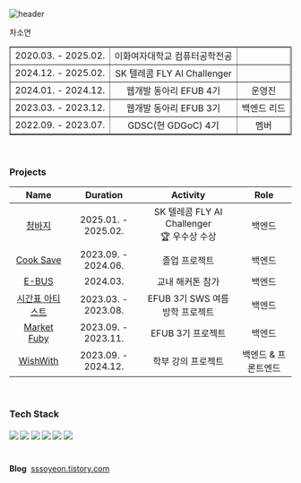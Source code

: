 ![header](https://capsule-render.vercel.app/api?type=blur&color=3182F6&height=200&section=headerr&text=Soyeon%20Cha&fontSize=50&fontColor=191F28)  

차소연  

<table border="" cellspacing="0" cellpadding="0" width="100%">
   <tr width="100%">
     <td align="center">2020.03. - 2025.02.</td>
     <td align="center">이화여자대학교 컴퓨터공학전공</td>
     <td align="center"></td>
   </tr>
   <tr>
     <td align="center">2024.12. - 2025.02.</td>
     <td align="center">SK 텔레콤 FLY AI Challenger</td>
     <td align="center"></td>
   </tr>
   <tr>
     <td align="center">2024.01. - 2024.12.</td>
     <td align="center">웹개발 동아리 EFUB 4기</td>
     <td align="center">운영진</td>
   </tr>
     <tr>
     <td align="center">2023.03. - 2023.12.</td>
     <td align="center">웹개발 동아리 EFUB 3기</td>
     <td align="center">백엔드 리드</td>
   </tr>
   <tr">
     <td align="center">2022.09. - 2023.07.</td>
     <td align="center">GDSC(현 GDGoC) 4기</td>
     <td align="center">멤버</td>
   </tr>
 </table>
<br>

### Projects
|Name|Duration|Activity|Role|
|:--:|:------:|:------:|:--:|
|[청바지](https://github.com/Passion-4/Jeans-BE)|2025.01. - 2025.02.|SK 텔레콤 FLY AI Challenger<br>🏆 우수상 수상|백엔드|
|[Cook Save](https://github.com/EWHA-CAPSTONE-COOKSAVE/cooksave-back)|2023.09. - 2024.06.|졸업 프로젝트|백엔드|
|[E-BUS](https://github.com/E-BUS/SERVER)|2024.03.|교내 해커톤 참가|백엔드|
|[시간표 아티스트](https://github.com/SamwaMoney/Timetable-Artist-back)|2023.03. - 2023.08.|EFUB 3기 SWS 여름방학 프로젝트|백엔드|
|[Market Fuby](https://github.com/MARKETFUBY/MARKETFUBY-BACK)|2023.09. - 2023.11.|EFUB 3기 프로젝트|백엔드|
|[WishWith](https://github.com/Orang2E/wishWith-final)|2023.09. - 2024.12.|학부 강의 프로젝트|백엔드 & 프론트엔드|
<br>

### Tech Stack
  <h5>
    <img src="https://img.shields.io/badge/Spring Boot-6DB33F?style=flat-square&logo=springboot&logoColor=white"/>
    <img src="https://img.shields.io/badge/Java-0B6FB6?style=flat-square&logo=java&logoColor=white"/>
    <img src="https://img.shields.io/badge/MySQL-4479A1?style=flat-square&logo=mysql&logoColor=white"/>
    <img src="https://img.shields.io/badge/AWS-232F3E?style=flat-square&logo=amazonaws&logoColor=white"/>
    <img src="https://img.shields.io/badge/Python-3776AB?style=flat-square&logo=python&logoColor=white"/>
    <img src="https://img.shields.io/badge/C++-00599C?style=flat-square&logo=cplusplus&logoColor=white"/>
    <br><br/>
  </h5>
</h2>

**Blog**&nbsp; [sssoyeon.tistory.com](https://sssoyeon.tistory.com)  
